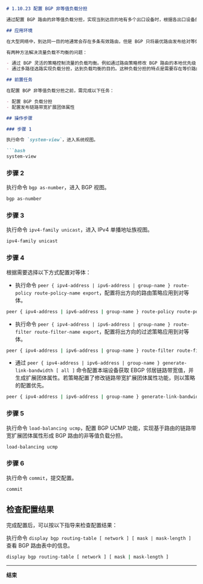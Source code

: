 ```markdown
# 1.10.23 配置 BGP 非等值负载分担

通过配置 BGP 路由的非等值负载分担，实现当到达目的地有多个出口设备时，根据各出口设备的实际带宽能力实现非等值负载分担，可以合理利用网络资源，减少网络拥塞。

## 应用环境

在大型网络中，到达同一目的地通常会存在多条有效路由，但是 BGP 只将最优路由发布给对等体，这一特点往往会造成很多流量负载不均衡的情况。

有两种方法解决流量负载不均衡的问题：

- 通过 BGP 灵活的策略控制流量的负载均衡。例如通过路由策略修改 BGP 路由的本地优先级（Local_Pref）、AS 路径（AS_Path）、Origin 和 MED（Multi Exit Discriminator）等属性来引导网络流量走不同的路径，实现负载均衡。
- 通过多路径选路实现负载分担，达到负载均衡的目的。这种负载分担的特点是需要存在等价路由，通过配置等价路由负载分担的路由条数，可以实现多路径负载分担。负载分担分为基于对等体的负载分担和全局负载分担两种。

## 前置任务

在配置 BGP 非等值负载分担之前，需完成以下任务：

- 配置 BGP 负载分担
- 配置发布链路带宽扩展团体属性

## 操作步骤

### 步骤 1

执行命令 `system-view`，进入系统视图。

```bash
system-view
```

### 步骤 2

执行命令 `bgp as-number`，进入 BGP 视图。

```bash
bgp as-number
```

### 步骤 3

执行命令 `ipv4-family unicast`，进入 IPv4 单播地址族视图。

```bash
ipv4-family unicast
```

### 步骤 4

根据需要选择以下方式配置对等体：

- 执行命令 `peer { ipv4-address | ipv6-address | group-name } route-policy route-policy-name export`，配置将出方向的路由策略应用到对等体。

```bash
peer { ipv4-address | ipv6-address | group-name } route-policy route-policy-name export
```

- 执行命令 `peer { ipv4-address | ipv6-address | group-name } route-filter route-filter-name export`，配置将出方向的过滤策略应用到对等体。

```bash
peer { ipv4-address | ipv6-address | group-name } route-filter route-filter-name export
```

- 通过 `peer { ipv4-address | ipv6-address | group-name } generate-link-bandwidth [ all ]` 命令配置本端设备获取 EBGP 邻居链路带宽值，并生成扩展团体属性。若策略配置了修改链路带宽扩展团体属性功能，则以策略的配置优先。

```bash
peer { ipv4-address | ipv6-address | group-name } generate-link-bandwidth [ all ]
```

### 步骤 5

执行命令 `load-balancing ucmp`，配置 BGP UCMP 功能，实现基于路由的链路带宽扩展团体属性形成 BGP 路由的非等值负载分担。

```bash
load-balancing ucmp
```

### 步骤 6

执行命令 `commit`，提交配置。

```bash
commit
```

## 检查配置结果

完成配置后，可以按以下指导来检查配置结果：

执行命令 `display bgp routing-table [ network ] [ mask | mask-length ]` 查看 BGP 路由表中的信息。

```bash
display bgp routing-table [ network ] [ mask | mask-length ]
```

----

**结束**
```